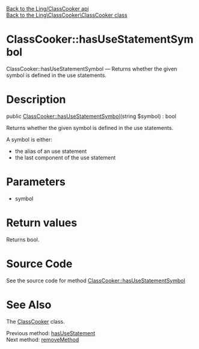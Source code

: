 [Back to the Ling/ClassCooker api](https://github.com/lingtalfi/ClassCooker/blob/master/doc/api/Ling/ClassCooker.md)<br>
[Back to the Ling\ClassCooker\ClassCooker class](https://github.com/lingtalfi/ClassCooker/blob/master/doc/api/Ling/ClassCooker/ClassCooker.md)


ClassCooker::hasUseStatementSymbol
================



ClassCooker::hasUseStatementSymbol — Returns whether the given symbol is defined in the use statements.




Description
================


public [ClassCooker::hasUseStatementSymbol](https://github.com/lingtalfi/ClassCooker/blob/master/doc/api/Ling/ClassCooker/ClassCooker/hasUseStatementSymbol.md)(string $symbol) : bool




Returns whether the given symbol is defined in the use statements.

A symbol is either:
- the alias of an use statement
- the last component of the use statement




Parameters
================


- symbol

    


Return values
================

Returns bool.








Source Code
===========
See the source code for method [ClassCooker::hasUseStatementSymbol](https://github.com/lingtalfi/ClassCooker/blob/master/ClassCooker.php#L723-L734)


See Also
================

The [ClassCooker](https://github.com/lingtalfi/ClassCooker/blob/master/doc/api/Ling/ClassCooker/ClassCooker.md) class.

Previous method: [hasUseStatement](https://github.com/lingtalfi/ClassCooker/blob/master/doc/api/Ling/ClassCooker/ClassCooker/hasUseStatement.md)<br>Next method: [removeMethod](https://github.com/lingtalfi/ClassCooker/blob/master/doc/api/Ling/ClassCooker/ClassCooker/removeMethod.md)<br>

